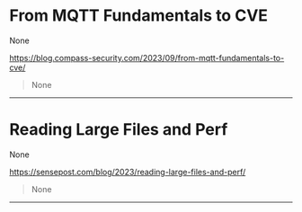 # From MQTT Fundamentals to CVE

None

https://blog.compass-security.com/2023/09/from-mqtt-fundamentals-to-cve/
<blockquote>
None
</blockquote>

---

# Reading Large Files and Perf

None

https://sensepost.com/blog/2023/reading-large-files-and-perf/
<blockquote>
None
</blockquote>

---

